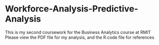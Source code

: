 # Workforce-Analysis-Predictive-Analysis
This is my second coursework for the Business Analytics course at RMIT
Please view the PDF file for my analysis, and the R.code file for references
